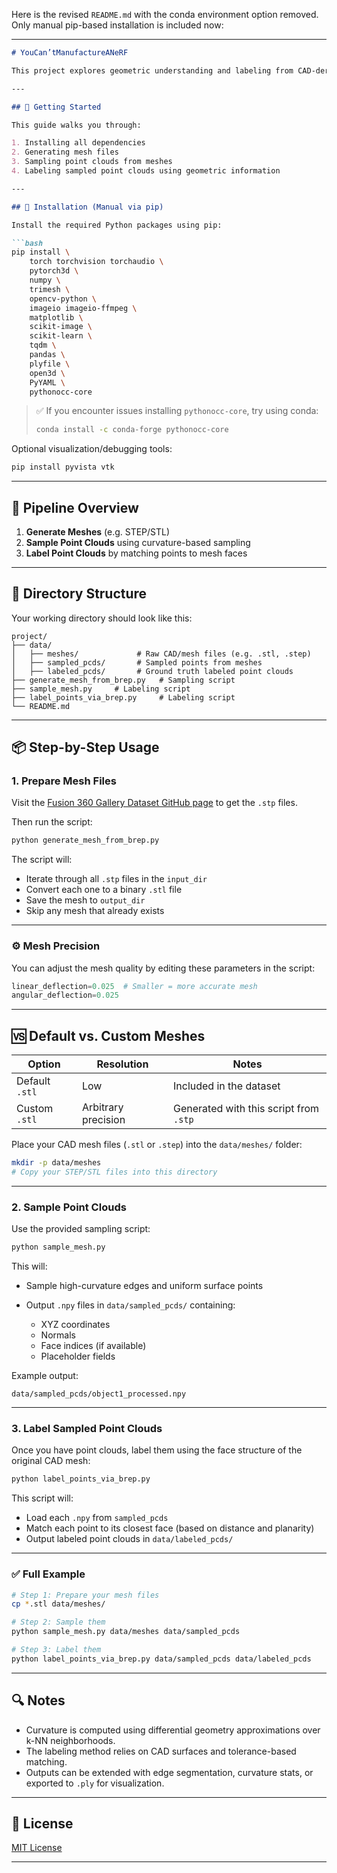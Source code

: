 Here is the revised `README.md` with the conda environment option removed. Only manual pip-based installation is included now:

---

````markdown
# YouCan’tManufactureANeRF

This project explores geometric understanding and labeling from CAD-derived meshes to train Neural Radiance Fields (NeRFs). It includes tools for generating mesh-based point clouds, extracting geometric features like curvature, and labeling mesh segments for supervision.

---

## 🚀 Getting Started

This guide walks you through:

1. Installing all dependencies
2. Generating mesh files
3. Sampling point clouds from meshes
4. Labeling sampled point clouds using geometric information

---

## 🧩 Installation (Manual via pip)

Install the required Python packages using pip:

```bash
pip install \
    torch torchvision torchaudio \
    pytorch3d \
    numpy \
    trimesh \
    opencv-python \
    imageio imageio-ffmpeg \
    matplotlib \
    scikit-image \
    scikit-learn \
    tqdm \
    pandas \
    plyfile \
    open3d \
    PyYAML \
    pythonocc-core
````

> ✅ If you encounter issues installing `pythonocc-core`, try using conda:
>
> ```bash
> conda install -c conda-forge pythonocc-core
> ```

Optional visualization/debugging tools:

```bash
pip install pyvista vtk
```

---

## 🔧 Pipeline Overview

1. **Generate Meshes** (e.g. STEP/STL)
2. **Sample Point Clouds** using curvature-based sampling
3. **Label Point Clouds** by matching points to mesh faces

---

## 📁 Directory Structure

Your working directory should look like this:

```
project/
├── data/
│   ├── meshes/             # Raw CAD/mesh files (e.g. .stl, .step)
│   ├── sampled_pcds/       # Sampled points from meshes
│   ├── labeled_pcds/       # Ground truth labeled point clouds
├── generate_mesh_from_brep.py   # Sampling script
├── sample_mesh.py     # Labeling script
├── label_points_via_brep.py     # Labeling script
└── README.md
```

---

## 📦 Step-by-Step Usage

### 1. Prepare Mesh Files

Visit the [Fusion 360 Gallery Dataset GitHub page](https://github.com/AutodeskAILab/Fusion360GalleryDataset/tree/master) to get the `.stp` files.

Then run the script:

```bash
python generate_mesh_from_brep.py
```

The script will:

* Iterate through all `.stp` files in the `input_dir`
* Convert each one to a binary `.stl` file
* Save the mesh to `output_dir`
* Skip any mesh that already exists

---

### ⚙️ Mesh Precision

You can adjust the mesh quality by editing these parameters in the script:

```python
linear_deflection=0.025  # Smaller = more accurate mesh
angular_deflection=0.025
```

---

## 🆚 Default vs. Custom Meshes

| Option         | Resolution          | Notes                                  |
| -------------- | ------------------- | -------------------------------------- |
| Default `.stl` | Low                 | Included in the dataset                |
| Custom `.stl`  | Arbitrary precision | Generated with this script from `.stp` |

Place your CAD mesh files (`.stl` or `.step`) into the `data/meshes/` folder:

```bash
mkdir -p data/meshes
# Copy your STEP/STL files into this directory
```

---

### 2. Sample Point Clouds

Use the provided sampling script:

```bash
python sample_mesh.py
```

This will:

* Sample high-curvature edges and uniform surface points
* Output `.npy` files in `data/sampled_pcds/` containing:

  * XYZ coordinates
  * Normals
  * Face indices (if available)
  * Placeholder fields

Example output:

```
data/sampled_pcds/object1_processed.npy
```

---

### 3. Label Sampled Point Clouds

Once you have point clouds, label them using the face structure of the original CAD mesh:

```bash
python label_points_via_brep.py
```

This script will:

* Load each `.npy` from `sampled_pcds`
* Match each point to its closest face (based on distance and planarity)
* Output labeled point clouds in `data/labeled_pcds/`
  
---

### ✅ Full Example

```bash
# Step 1: Prepare your mesh files
cp *.stl data/meshes/

# Step 2: Sample them
python sample_mesh.py data/meshes data/sampled_pcds

# Step 3: Label them
python label_points_via_brep.py data/sampled_pcds data/labeled_pcds
```

---

## 🔍 Notes

* Curvature is computed using differential geometry approximations over k-NN neighborhoods.
* The labeling method relies on CAD surfaces and tolerance-based matching.
* Outputs can be extended with edge segmentation, curvature stats, or exported to `.ply` for visualization.
---

## 📄 License

[MIT License](LICENSE)

---

